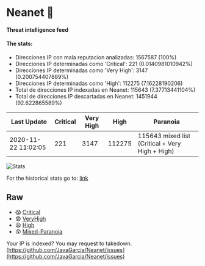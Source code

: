 # Neanet :hocho:
#### Threat intelligence feed
#### The stats:

- Direcciones IP con mala reputacion analizadas: 1567587 (100%)
- Direcciones IP determinadas como 'Critical':  221 (0.0140981010942%)
- Direcciones IP determinadas como 'Very High':  3147 (0.200754407889%)
- Direcciones IP determinadas como 'High':  112275 (7.16228190206)
- Total de direcciones IP indexadas en Neanet:  115643 (7.37713441104%)
- Total de direcciones IP descartadas en Neanet:  1451944 (92.622865589%)

| Last Update | Critical | Very High | High | Paranoia |
| --- | --- | --- | --- | --- |
| 2020-11-22 11:02:05 | 221 | 3147 | 112275 | 115643 mixed list (Critical + Very High + High)|

![Stats](https://docs.google.com/spreadsheets/d/e/2PACX-1vSnaNMIXVabIpDJjufMlzH7poXnshF3mgd8Is1g9ytUEzVsP5my4Trn8f-xkoLLQ38xpL3HtmUexLo6/pubchart?oid=501124687&format=image)

For the historical stats go to: [link](/stats.csv)
## Raw
- :scream: [Critical](https://raw.githubusercontent.com/JavaGarcia/Neanet/master/blacklists/neanet_critical.txt)
- :fearful: [VeryHigh](https://raw.githubusercontent.com/JavaGarcia/Neanet/master/blacklists/neanet_veryHigh.txtt)
- :frowning: [High](https://raw.githubusercontent.com/JavaGarcia/Neanet/master/blacklists/neanet_high.txt)
- :dizzy_face: [Mixed-Paranoia](https://raw.githubusercontent.com/JavaGarcia/Neanet/master/blacklists/neanet_all.txt)


Your IP is indexed? You may request to takedown. [https://github.com/JavaGarcia/Neanet/issues](https://github.com/JavaGarcia/Neanet/issues)





















































































































































































































































































































































































































































































































































































































































































































































































































































































































































































































































































































































































































































































































































































































































































































































































































































































































































































































































































































































































































































































































































































































































































































































































































